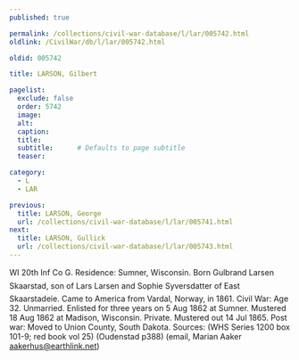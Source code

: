 ```yaml
---
published: true

permalink: /collections/civil-war-database/l/lar/005742.html
oldlink: /CivilWar/db/l/lar/005742.html

oldid: 005742

title: LARSON, Gilbert

pagelist:
  exclude: false
  order: 5742
  image: 
  alt:
  caption:
  title:
  subtitle:      # Defaults to page subtitle
  teaser:

category: 
  - L 
  - LAR

previous:
  title: LARSON, George
  url: /collections/civil-war-database/l/lar/005741.html  
next:
  title: LARSON, Gullick
  url: /collections/civil-war-database/l/lar/005743.html   
---
```

WI 20th Inf Co G. Residence: Sumner, Wisconsin. Born &#147;Gulbrand Larsen Skaarstad&#148;, son of Lars Larsen and Sophie Syversdatter of East Skaarstadeie. Came to America from Vardal, Norway, in 1861. Civil War: Age 32. Unmarried. Enlisted for three years on 5 Aug 1862 at Sumner. Mustered 18 Aug 1862 at Madison, Wisconsin. Private. Mustered out 14 Jul 1865. Post war: Moved to Union County, South Dakota. Sources: (WHS Series 1200 box 101-9; red book vol 25) (Oudenstad p388) (email, Marian Aaker [aakerhus@earthlink.net](mailto:aakerhus@earthlink.net))